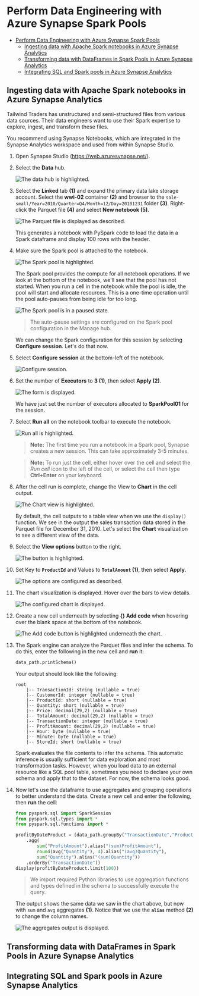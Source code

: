 # Perform Data Engineering with Azure Synapse Spark Pools

- [Perform Data Engineering with Azure Synapse Spark Pools](#perform-data-engineering-with-azure-synapse-spark-pools)
  - [Ingesting data with Apache Spark notebooks in Azure Synapse Analytics](#ingesting-data-with-apache-spark-notebooks-in-azure-synapse-analytics)
  - [Transforming data with DataFrames in Spark Pools in Azure Synapse Analytics](#transforming-data-with-dataframes-in-spark-pools-in-azure-synapse-analytics)
  - [Integrating SQL and Spark pools in Azure Synapse Analytics](#integrating-sql-and-spark-pools-in-azure-synapse-analytics)

## Ingesting data with Apache Spark notebooks in Azure Synapse Analytics

Tailwind Traders has unstructured and semi-structured files from various data sources. Their data engineers want to use their Spark expertise to explore, ingest, and transform these files.

You recommend using Synapse Notebooks, which are integrated in the Synapse Analytics workspace and used from within Synapse Studio.

1. Open Synapse Studio (<https://web.azuresynapse.net/>).

2. Select the **Data** hub.

    ![The data hub is highlighted.](media/data-hub.png "Data hub")

3. Select the **Linked** tab **(1)** and expand the primary data lake storage account. Select the **wwi-02** container **(2)** and browser to the `sale-small/Year=2010/Quarter=Q4/Month=12/Day=20101231` folder **(3)**. Right-click the Parquet file **(4)** and select **New notebook (5)**.

    ![The Parquet file is displayed as described.](media/2010-sale-parquet-new-notebook.png "New notebook")

    This generates a notebook with PySpark code to load the data in a Spark dataframe and display 100 rows with the header.

4. Make sure the Spark pool is attached to the notebook.

    ![The Spark pool is highlighted.](media/2010-sale-parquet-notebook-sparkpool.png "Notebook")

    The Spark pool provides the compute for all notebook operations. If we look at the bottom of the notebook, we'll see that the pool has not started. When you run a cell in the notebook while the pool is idle, the pool will start and allocate resources. This is a one-time operation until the pool auto-pauses from being idle for too long.

    ![The Spark pool is in a paused state.](media/spark-pool-not-started.png "Not started")

    > The auto-pause settings are configured on the Spark pool configuration in the Manage hub.

    We can change the Spark configuration for this session by selecting **Configure session**. Let's do that now.

5. Select **Configure session** at the bottom-left of the notebook.

    ![Configure session.](media/configure-spark-session.png "Configure session")

6. Set the number of **Executors** to **3 (1)**, then select **Apply (2)**.

    ![The form is displayed.](media/configure-spark-session-form.png "Configure session")

    We have just set the number of executors allocated to **SparkPool01** for the session.

7. Select **Run all** on the notebook toolbar to execute the notebook.

    ![Run all is highlighted.](media/notebook-run-all.png "Run all")

    > **Note:** The first time you run a notebook in a Spark pool, Synapse creates a new session. This can take approximately 3-5 minutes.

    > **Note:** To run just the cell, either hover over the cell and select the _Run cell_ icon to the left of the cell, or select the cell then type **Ctrl+Enter** on your keyboard.

8. After the cell run is complete, change the View to **Chart** in the cell output.

    ![The Chart view is highlighted.](media/2010-sale-parquet-table-output.png "Cell 1 output")

    By default, the cell outputs to a table view when we use the `display()` function. We see in the output the sales transaction data stored in the Parquet file for December 31, 2010. Let's select the **Chart** visualization to see a different view of the data.

9. Select the **View options** button to the right.

    ![The button is highlighted.](media/2010-sale-parquet-chart-options-button.png "View options")

10. Set Key to **`ProductId`** and Values to **`TotalAmount` (1)**, then select **Apply**.

    ![The options are configured as described.](media/2010-sale-parquet-chart-options.png "View options")

11. The chart visualization is displayed. Hover over the bars to view details.

    ![The configured chart is displayed.](media/2010-sale-parquet-chart.png "Chart view")

12. Create a new cell underneath by selecting **{} Add code** when hovering over the blank space at the bottom of the notebook.

    ![The Add code button is highlighted underneath the chart.](media/chart-add-code.png "Add code")

13. The Spark engine can analyze the Parquet files and infer the schema. To do this, enter the following in the new cell and **run** it:

    ```python
    data_path.printSchema()
    ```

    Your output should look like the following:

    ```text
    root
        |-- TransactionId: string (nullable = true)
        |-- CustomerId: integer (nullable = true)
        |-- ProductId: short (nullable = true)
        |-- Quantity: short (nullable = true)
        |-- Price: decimal(29,2) (nullable = true)
        |-- TotalAmount: decimal(29,2) (nullable = true)
        |-- TransactionDate: integer (nullable = true)
        |-- ProfitAmount: decimal(29,2) (nullable = true)
        |-- Hour: byte (nullable = true)
        |-- Minute: byte (nullable = true)
        |-- StoreId: short (nullable = true)
    ```

    Spark evaluates the file contents to infer the schema. This automatic inference is usually sufficient for data exploration and most transformation tasks. However, when you load data to an external resource like a SQL pool table, sometimes you need to declare your own schema and apply that to the dataset. For now, the schema looks good.

14. Now let's use the dataframe to use aggregates and grouping operations to better understand the data. Create a new cell and enter the following, then **run** the cell:

    ```python
    from pyspark.sql import SparkSession
    from pyspark.sql.types import *
    from pyspark.sql.functions import *

    profitByDateProduct = (data_path.groupBy("TransactionDate","ProductId")
        .agg(
            sum("ProfitAmount").alias("(sum)ProfitAmount"),
            round(avg("Quantity"), 4).alias("(avg)Quantity"),
            sum("Quantity").alias("(sum)Quantity"))
        .orderBy("TransactionDate"))
    display(profitByDateProduct.limit(100))
    ```

    > We import required Python libraries to use aggregation functions and types defined in the schema to successfully execute the query.

    The output shows the same data we saw in the chart above, but now with `sum` and `avg` aggregates **(1)**. Notice that we use the **`alias`** method **(2)** to change the column names.

    ![The aggregates output is displayed.](media/2010-sale-parquet-aggregates.png "Aggregates output")

## Transforming data with DataFrames in Spark Pools in Azure Synapse Analytics

## Integrating SQL and Spark pools in Azure Synapse Analytics
